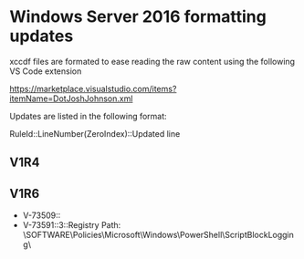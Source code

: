 # Windows Server 2016 formatting updates

xccdf files are formated to ease reading the raw content using the following VS Code extension

https://marketplace.visualstudio.com/items?itemName=DotJoshJohnson.xml

Updates are listed in the following format:

RuleId::LineNumber(ZeroIndex)::Updated line

## V1R4

## V1R6

* V-73509::
* V-73591::3::Registry Path: \SOFTWARE\Policies\Microsoft\Windows\PowerShell\ScriptBlockLogging\
